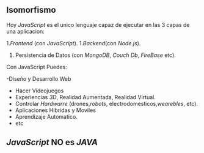 ## Isomorfismo

Hoy _JavaScript_ es el unico lenguaje capaz de ejecutar en las 3 capas de una aplicacion:

1._Frontend_ (con _JavaScript_).
1._Backend_(con _Node.js_).
1. Persistencia de Datos (con _MongoDB_, _Couch Db_, _FireBase_ etc).

Con JavaScript Puedes:

-Diseño y Desarrollo Web
- Hacer Videojuegos
- Experiencias _3D_, Realidad Aumentada, Realidad Virtual.
- Controlar _Hardwarre_ (drones,_robots_, electrodomesticos,_wearebles_, etc).
- Aplicaciones Hibridas y Moviles
- Aprendizaje Automatico.
- etc


## _JavaScript_ NO es _JAVA_

